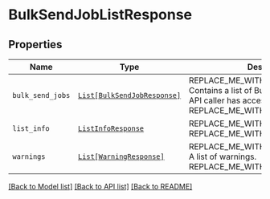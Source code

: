 # BulkSendJobListResponse



## Properties
Name | Type | Description | Notes
------------ | ------------- | ------------- | -------------
| `bulk_send_jobs` | [```List[BulkSendJobResponse]```](BulkSendJobResponse.md) | REPLACE_ME_WITH_DESCRIPTION_BEGIN Contains a list of BulkSendJobs that the API caller has access to. REPLACE_ME_WITH_DESCRIPTION_END |  |
| `list_info` | [```ListInfoResponse```](ListInfoResponse.md) | REPLACE_ME_WITH_DESCRIPTION_BEGIN  REPLACE_ME_WITH_DESCRIPTION_END |  |
| `warnings` | [```List[WarningResponse]```](WarningResponse.md) | REPLACE_ME_WITH_DESCRIPTION_BEGIN A list of warnings. REPLACE_ME_WITH_DESCRIPTION_END |  |

[[Back to Model list]](../README.md#documentation-for-models) [[Back to API list]](../README.md#documentation-for-api-endpoints) [[Back to README]](../README.md)

